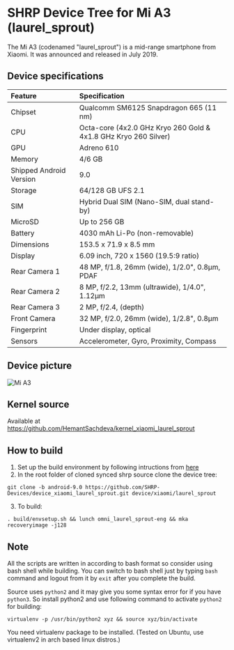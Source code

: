 
# SHRP Device Tree for Mi A3 (laurel_sprout)

The Mi A3 (codenamed "laurel_sprout") is a mid-range smartphone from Xiaomi. It was announced and released in July 2019.

## Device specifications

| Feature                 | Specification                                                   |
| :---------------------- | :---------------------------------------------------------------|
| Chipset                 | Qualcomm SM6125 Snapdragon 665 (11 nm)                          |
| CPU                     | Octa-core (4x2.0 GHz Kryo 260 Gold & 4x1.8 GHz Kryo 260 Silver) |
| GPU                     | Adreno 610                                                      |
| Memory                  | 4/6 GB                                                          |
| Shipped Android Version | 9.0                                                             |
| Storage                 | 64/128 GB UFS 2.1                                               |
| SIM                     | Hybrid Dual SIM (Nano-SIM, dual stand-by)                       |
| MicroSD                 | Up to 256 GB                                                    |
| Battery                 | 4030 mAh Li-Po (non-removable)                                  |
| Dimensions              | 153.5 x 71.9 x 8.5 mm                                           |
| Display                 | 6.09 inch, 720 x 1560 (19.5:9 ratio)                            |
| Rear Camera 1           | 48 MP, f/1.8, 26mm (wide), 1/2.0", 0.8µm, PDAF                  |
| Rear Camera 2           | 8 MP, f/2.2, 13mm (ultrawide), 1/4.0", 1.12µm                   |
| Rear Camera 3           | 2 MP, f/2.4, (depth)                                            |
| Front Camera            | 32 MP, f/2.0, 26mm (wide), 1/2.8", 0.8µm                        |
| Fingerprint             | Under display, optical                                          |
| Sensors                 | Accelerometer, Gyro, Proximity, Compass                         |

## Device picture

![Mi A3](http://i01.appmifile.com/webfile/globalimg/products/pc/mi-a3/specs2.png)

## Kernel source 
Available at https://github.com/HemantSachdeva/kernel_xiaomi_laurel_sprout

## How to build
1. Set up the build environment by following intructions from [here](https://shrp.github.io/#/guide?id=build-shrp)
2. In the root folder of cloned synced shrp source clone the device tree:
```
git clone -b android-9.0 https://github.com/SHRP-Devices/device_xiaomi_laurel_sprout.git device/xiaomi/laurel_sprout
```
3. To build:
```
. build/envsetup.sh && lunch omni_laurel_sprout-eng && mka recoveryimage -j128
```

## Note
All the scripts are written in according to bash format so consider using bash shell while building.
You can switch to bash shell just by typing ```bash``` command and logout from it by ```exit``` after you complete the build.

Source uses ```python2``` and it may give you some syntax error for if you have ```python3```. So install python2 and use following command to activate ```python2``` for building: 
```
virtualenv -p /usr/bin/python2 xyz && source xyz/bin/activate
```
You need virtualenv package to be installed. (Tested on Ubuntu, use virtualenv2 in arch based linux distros.)